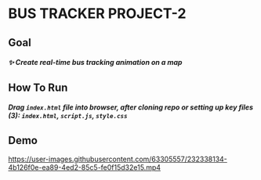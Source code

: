 # BUS TRACKER PROJECT-2

## Goal
##### ✨ Create real-time bus tracking animation on a map

## How To Run
##### Drag `index.html` file into browser, after cloning repo or setting up key files (3): `index.html`, `script.js`, `style.css`

## Demo
https://user-images.githubusercontent.com/63305557/232338134-4b126f0e-ea89-4ed2-85c5-fe0f15d32e15.mp4

